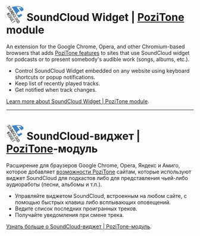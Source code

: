 <img src="/modules/com_soundcloud/img/soundcloud-widget-pozitone-module-icon-48.png" width="48" height="48" alt="SoundCloud Widget | PoziTone module" valign="bottom"> SoundCloud Widget | [PoziTone](https://pozitone.com) module
=======

An extension for the Google Chrome, Opera, and other Chromium-based browsers that adds [PoziTone features](https://github.com/PoziWorld/PoziTone/blob/develop/README_en.md#features) to sites that use SoundCloud widget for podcasts or to present somebody's audible work (songs, albums, etc.).

- Control SoundCloud Widget embedded on any website using keyboard shortcuts or popup notifications.
- Keep list of recently played tracks.
- Get notified when track changes.

[Learn more about SoundCloud Widget | PoziTone module](README_en.md).

---

<img src="/modules/com_soundcloud/img/soundcloud-widget-pozitone-module-icon-48.png" width="48" height="48" alt="SoundCloud-виджет | PoziTone-модуль" valign="bottom"> SoundCloud-виджет | [PoziTone](https://pozitone.com)-модуль
=======

Расширение для браузеров Google Chrome, Opera, Яндекс и Амиго, которое добавляет [возможности PoziTone](https://github.com/PoziWorld/PoziTone/blob/develop/README_ru.md#%D0%92%D0%BE%D0%B7%D0%BC%D0%BE%D0%B6%D0%BD%D0%BE%D1%81%D1%82%D0%B8) сайтам, которые используют виджет SoundCloud для подкастов либо для представления чьей-либо аудиоработы (песни, альбомы и т.п.).

- Управляйте виджетом SoundCloud, встроенным на любом сайте, с помощью быстрых клавиш либо всплывающих оповещений.
- Ведите список последних проигранных треков.
- Получайте уведомления при смене трека.

[Узнать больше о SoundCloud-виджет | PoziTone-модуль](README_ru.md).
